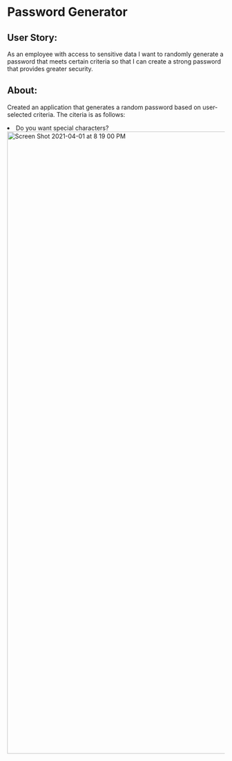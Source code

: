 
<h1>Password Generator</h1>


<h2> User Story:</h2>

As an employee with access to sensitive data
I want to randomly generate a password that meets certain criteria
so that I can create a strong password that provides greater security.

<h2> About:</h2>

Created an application that generates a random password based on user-selected criteria. The citeria is as follows:
  <li> Do you want special characters?</li>



<img width="1440" alt="Screen Shot 2021-04-01 at 8 19 00 PM" src="https://user-images.githubusercontent.com/79387241/113373227-9fdcfe00-9327-11eb-9dd9-7f204c4373c3.png">
